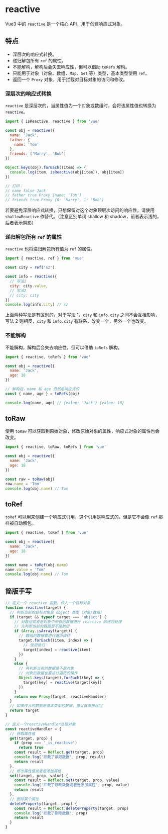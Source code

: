 # reactive

Vue3 中的 `reactive` 是一个核心 API，用于创建响应式对象。

## 特点

- 深层次的响应式转换。
- 递归解包所有 `ref` 的属性。
- 不能解构，解构后会失去响应性，但可以借助 `toRefs` 解构。
- 只能用于对象（对象、数组、`Map`、`Set` 等）类型，基本类型使用 `ref`。
- 返回一个 `Proxy` 对象，用于拦截对目标对象的访问和修改。

### 深层次的响应式转换

`reactive` 是深层次的，当属性值为一个对象或数组时，会将该属性值也转换为 `reactive`。

```js
import { isReactive, reactive } from 'vue'

const obj = reactive({
  name: 'Jack',
  father: {
    name: 'Tom'
  },
  friends: ['Marry', 'Bob']
})

Object.keys(obj).forEach((item) => {
  console.log(item, isReactive(obj[item]), obj[item])
})

// 打印：
// name false Jack
// father true Proxy {name: 'Tom'}
// friends true Proxy {0: 'Marry', 1: 'Bob'}
```

若要避免深层响应式转换，只想保留对这个对象顶层次访问的响应性，请使用 `shallowReactive` 作替代。（注意区别单词 shallow 和 shadow，前者表示浅的，后者表示阴影）

### 递归解包所有 `ref` 的属性

`reactive` 也将递归解包所有值为 `ref` 的属性。

```js
import { reactive, ref } from 'vue'

const city = ref('sz')

const info = reactive({
  // 写法1
  city: city.value,
  // 写法2
  // city: city
})
console.log(info.city) // sz
```

上面两种写法是有区别的，对于写法 1，`city` 和 `info.city` 之间不会互相影响，写法 2 则相反，`city` 和 `info.city` 有联系，改变一个，另外一个也改变。

### 不能解构

不能解构，解构后会失去响应性，但可以借助 `toRefs` 解构。

```js
import { reactive, toRefs } from 'vue'

const obj = reactive({
  name: 'Jack',
  age: 18
})

// 解构后，name 和 age 仍然是响应式的
const { name, age } = toRefs(obj)

console.log(name, age) // {value: 'Jack'} {value: 18}
```

## toRaw

使用 `toRaw` 可以获取到原始对象，修改原始对象的属性，响应式对象的属性也会改变。

```js
import { reactive, toRaw, toRefs } from 'vue'

const obj = reactive({
  name: 'Jack',
  age: 18
})

const raw = toRaw(obj)
raw.name = 'Tom'
console.log(obj.name) // Tom
```

## toRef

`toRef` 可以用来创建一个响应式引用，这个引用是响应式的，但是它不会像 `ref` 那样被自动解包。

```js
import { reactive, toRef } from 'vue'

const obj = reactive({
  name: 'Jack',
  age: 18
})

const name = toRef(obj.name)
name.value = 'Tom'
console.log(obj.name) // Tom
```

## 简版手写

```js
// 定义一个 reactive 函数，传入一个目标对象
function reactive(target) {
  // 判断当前的目标对象是 object 类型（对象/数组）
  if (target && typeof target === 'object') {
    // 对数组或者是对象中所有的数据进行 reactive 的递归处理
    // 先判断当前的数据是不是数组
    if (Array.isArray(target)) {
      // 数组的数据要进行遍历操作
      target.forEach((item, index) => {
        // 使用递归
        target[index] = reactive(item)
      })
    }
    else {
      // 再判断当前的数据是不是对象
      // 对象的数据也要进行遍历的操作
      Object.keys(target).forEach((key) => {
        target[key] = reactive(target[key])
      })
    }
    return new Proxy(target, reactiveHandler)
  }
  // 如果传入的数据是基本类型的数据，那么就直接返回
  return target
}

// 定义一个reactiveHandler处理对象
const reactiveHandler = {
  // 获取属性值
  get(target, prop) {
    if (prop === '_is_reactive')
      return true
    const result = Reflect.get(target, prop)
    console.log('拦截了读取数据', prop, result)
    return result
  },
  // 修改属性值或者是添加属性
  set(target, prop, value) {
    const result = Reflect.set(target, prop, value)
    console.log('拦截了修改数据或者是添加属性', prop, value)
    return result
  },
  // 删除某个属性
  deleteProperty(target, prop) {
    const result = Reflect.deleteProperty(target, prop)
    console.log('拦截了删除数据', prop)
    return result
  }
}
```

